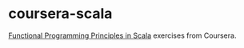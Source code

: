 # coursera-scala

[Functional Programming Principles in Scala](https://www.coursera.org/course/progfun) exercises from Coursera.
